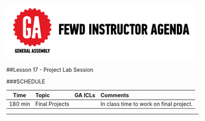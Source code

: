 ![GeneralAssemb.ly](../../img/icons/instr_agenda.png)


##Lesson 17 - Project Lab Session



###SCHEDULE


| Time        | Topic| GA ICLs| Comments |
| ------------- |:-------------|:-------------------|:----------------|
| 180 min | Final Projects | |In class time to work on final project. |


---

